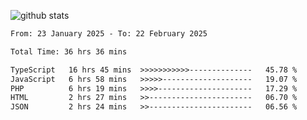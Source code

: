 
![github stats](https://github-readme-stats.vercel.app/api?username=realmahd1&show_icons=true&theme=codeSTACKr&hide_rank=true&count_private=true)

<!--START_SECTION:waka-->

```txt
From: 23 January 2025 - To: 22 February 2025

Total Time: 36 hrs 36 mins

TypeScript   16 hrs 45 mins  >>>>>>>>>>>--------------   45.78 %
JavaScript   6 hrs 58 mins   >>>>>--------------------   19.07 %
PHP          6 hrs 19 mins   >>>>---------------------   17.29 %
HTML         2 hrs 27 mins   >>-----------------------   06.70 %
JSON         2 hrs 24 mins   >>-----------------------   06.56 %
```

<!--END_SECTION:waka-->
